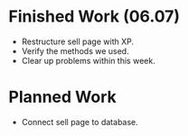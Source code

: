 # Finished Work (06.07)

* Restructure sell page with XP.
* Verify the methods we used.
* Clear up problems within this week. 

# Planned Work

* Connect sell page to database.